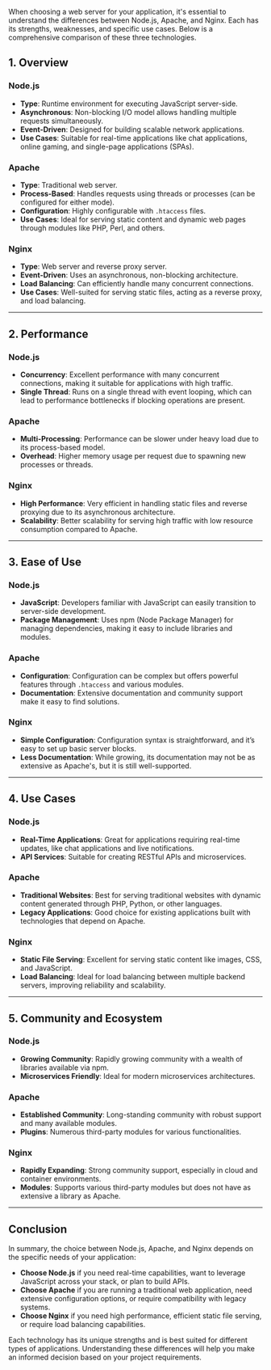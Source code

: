 When choosing a web server for your application, it's essential to understand the differences between Node.js, Apache, and Nginx. Each has its strengths, weaknesses, and specific use cases. Below is a comprehensive comparison of these three technologies.

## 1. Overview

### **Node.js**
- **Type**: Runtime environment for executing JavaScript server-side.
- **Asynchronous**: Non-blocking I/O model allows handling multiple requests simultaneously.
- **Event-Driven**: Designed for building scalable network applications.
- **Use Cases**: Suitable for real-time applications like chat applications, online gaming, and single-page applications (SPAs).

### **Apache**
- **Type**: Traditional web server.
- **Process-Based**: Handles requests using threads or processes (can be configured for either mode).
- **Configuration**: Highly configurable with `.htaccess` files.
- **Use Cases**: Ideal for serving static content and dynamic web pages through modules like PHP, Perl, and others.

### **Nginx**
- **Type**: Web server and reverse proxy server.
- **Event-Driven**: Uses an asynchronous, non-blocking architecture.
- **Load Balancing**: Can efficiently handle many concurrent connections.
- **Use Cases**: Well-suited for serving static files, acting as a reverse proxy, and load balancing.

---

## 2. Performance

### **Node.js**
- **Concurrency**: Excellent performance with many concurrent connections, making it suitable for applications with high traffic.
- **Single Thread**: Runs on a single thread with event looping, which can lead to performance bottlenecks if blocking operations are present.

### **Apache**
- **Multi-Processing**: Performance can be slower under heavy load due to its process-based model.
- **Overhead**: Higher memory usage per request due to spawning new processes or threads.

### **Nginx**
- **High Performance**: Very efficient in handling static files and reverse proxying due to its asynchronous architecture.
- **Scalability**: Better scalability for serving high traffic with low resource consumption compared to Apache.

---

## 3. Ease of Use

### **Node.js**
- **JavaScript**: Developers familiar with JavaScript can easily transition to server-side development.
- **Package Management**: Uses npm (Node Package Manager) for managing dependencies, making it easy to include libraries and modules.

### **Apache**
- **Configuration**: Configuration can be complex but offers powerful features through `.htaccess` and various modules.
- **Documentation**: Extensive documentation and community support make it easy to find solutions.

### **Nginx**
- **Simple Configuration**: Configuration syntax is straightforward, and it’s easy to set up basic server blocks.
- **Less Documentation**: While growing, its documentation may not be as extensive as Apache's, but it is still well-supported.

---

## 4. Use Cases

### **Node.js**
- **Real-Time Applications**: Great for applications requiring real-time updates, like chat applications and live notifications.
- **API Services**: Suitable for creating RESTful APIs and microservices.

### **Apache**
- **Traditional Websites**: Best for serving traditional websites with dynamic content generated through PHP, Python, or other languages.
- **Legacy Applications**: Good choice for existing applications built with technologies that depend on Apache.

### **Nginx**
- **Static File Serving**: Excellent for serving static content like images, CSS, and JavaScript.
- **Load Balancing**: Ideal for load balancing between multiple backend servers, improving reliability and scalability.

---

## 5. Community and Ecosystem

### **Node.js**
- **Growing Community**: Rapidly growing community with a wealth of libraries available via npm.
- **Microservices Friendly**: Ideal for modern microservices architectures.

### **Apache**
- **Established Community**: Long-standing community with robust support and many available modules.
- **Plugins**: Numerous third-party modules for various functionalities.

### **Nginx**
- **Rapidly Expanding**: Strong community support, especially in cloud and container environments.
- **Modules**: Supports various third-party modules but does not have as extensive a library as Apache.

---

## Conclusion

In summary, the choice between Node.js, Apache, and Nginx depends on the specific needs of your application:

- **Choose Node.js** if you need real-time capabilities, want to leverage JavaScript across your stack, or plan to build APIs.
- **Choose Apache** if you are running a traditional web application, need extensive configuration options, or require compatibility with legacy systems.
- **Choose Nginx** if you need high performance, efficient static file serving, or require load balancing capabilities.

Each technology has its unique strengths and is best suited for different types of applications. Understanding these differences will help you make an informed decision based on your project requirements.